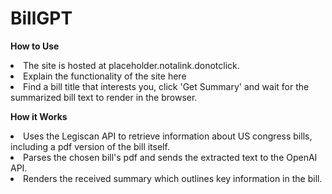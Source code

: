 # BillGPT

**How to Use**<br>
<li>The site is hosted at placeholder.notalink.donotclick. <br>
<li>Explain the functionality of the site here <br>
<li>Find a bill title that interests you, click 'Get Summary' and wait for the summarized bill text to render in the browser. <br>

**How it Works**
<li>Uses the Legiscan API to retrieve information about US congress bills, including a pdf version of the bill itself. <br>
<li>Parses the chosen bill's pdf and sends the extracted text to the OpenAI API. <br>
<li>Renders the received summary which outlines key information in the bill. <br>
